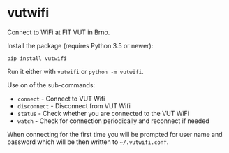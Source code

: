 vutwifi
=====

Connect to WiFi at FIT VUT in Brno.

Install the package (requires Python 3.5 or newer):

	pip install vutwifi

Run it either with `vutwifi` or `python -m vutwifi`.

Use on of the sub-commands:

- `connect`     - Connect to VUT Wifi
- `disconnect`  - Disconnect from VUT Wifi
- `status`      - Check whether you are connected to the VUT WiFi
- `watch`       - Check for connection periodically and reconnect if needed

When connecting for the first time you will be prompted for user name and
password which will be then written to `~/.vutwifi.conf`.
